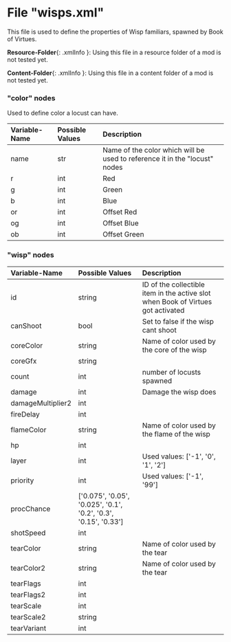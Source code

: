 # File "wisps.xml"
This file is used to define the properties of Wisp familiars, spawned by Book of Virtues.

**Resource-Folder**{: .xmlInfo }: Using this file in a resource folder of a mod is not tested yet.

**Content-Folder**{: .xmlInfo }: Using this file in a content folder of a mod is not tested yet.

### "color" nodes
Used to define color a locust can have.

| Variable-Name | Possible Values | Description |
|:--|:--|:--|
| name | str | Name of the color which will be used to reference it in the "locust" nodes|
| r | int | Red |
| g | int | Green |
| b | int | Blue |
| or | int | Offset Red |
| og | int | Offset Blue |
| ob | int | Offset Green |

### "wisp" nodes
| Variable-Name | Possible Values | Description |
|:--|:--|:--|
| id | string | ID of the collectible item in the active slot when Book of Virtues got activated |
| canShoot | bool | Set to false if the wisp cant shoot|
| coreColor | string | Name of color used by the core of the wisp |
| coreGfx | string ||
| count | int | number of locusts spawned |
| damage | int | Damage the wisp does |
| damageMultiplier2 | int ||
| fireDelay | int ||
| flameColor | string | Name of color used by the flame of the wisp |
| hp | int ||
| layer | int | Used values: ['-1', '0', '1', '2'] |
| priority | int | Used values: ['-1', '99'] |
| procChance | ['0.075', '0.05', '0.025', '0.1', '0.2', '0.3', '0.15', '0.33'] ||
| shotSpeed | int ||
| tearColor | string | Name of color used by the tear |
| tearColor2 | string | Name of color used by the tear |
| tearFlags | int ||
| tearFlags2 | int ||
| tearScale | int ||
| tearScale2 | string ||
| tearVariant | int ||
